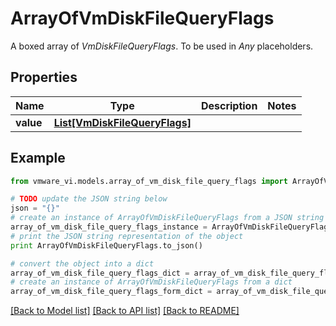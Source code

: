 # ArrayOfVmDiskFileQueryFlags

A boxed array of *VmDiskFileQueryFlags*. To be used in *Any* placeholders. 

## Properties
Name | Type | Description | Notes
------------ | ------------- | ------------- | -------------
**value** | [**List[VmDiskFileQueryFlags]**](VmDiskFileQueryFlags.md) |  | 

## Example

```python
from vmware_vi.models.array_of_vm_disk_file_query_flags import ArrayOfVmDiskFileQueryFlags

# TODO update the JSON string below
json = "{}"
# create an instance of ArrayOfVmDiskFileQueryFlags from a JSON string
array_of_vm_disk_file_query_flags_instance = ArrayOfVmDiskFileQueryFlags.from_json(json)
# print the JSON string representation of the object
print ArrayOfVmDiskFileQueryFlags.to_json()

# convert the object into a dict
array_of_vm_disk_file_query_flags_dict = array_of_vm_disk_file_query_flags_instance.to_dict()
# create an instance of ArrayOfVmDiskFileQueryFlags from a dict
array_of_vm_disk_file_query_flags_form_dict = array_of_vm_disk_file_query_flags.from_dict(array_of_vm_disk_file_query_flags_dict)
```
[[Back to Model list]](../README.md#documentation-for-models) [[Back to API list]](../README.md#documentation-for-api-endpoints) [[Back to README]](../README.md)


